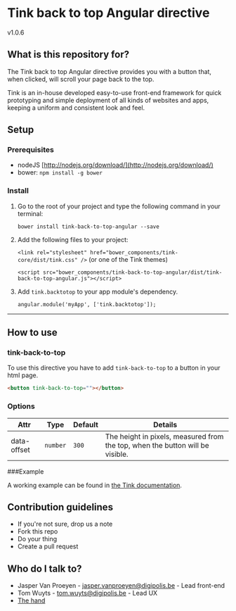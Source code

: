 # Tink back to top Angular directive

v1.0.6

## What is this repository for?

The Tink back to top Angular directive provides you with a button that, when clicked, will scroll your page back to the top.

Tink is an in-house developed easy-to-use front-end framework for quick prototyping and simple deployment of all kinds of websites and apps, keeping a uniform and consistent look and feel.

## Setup

### Prerequisites

* nodeJS [http://nodejs.org/download/](http://nodejs.org/download/)
* bower: `npm install -g bower`

### Install

1. Go to the root of your project and type the following command in your terminal:

   `bower install tink-back-to-top-angular --save`

2. Add the following files to your project:

   `<link rel="stylesheet" href="bower_components/tink-core/dist/tink.css" />` (or one of the Tink themes)

   `<script src="bower_components/tink-back-to-top-angular/dist/tink-back-to-top-angular.js"></script>`

3. Add `tink.backtotop` to your app module's dependency.

   `angular.module('myApp', ['tink.backtotop']);`



----------



## How to use

### tink-back-to-top

To use this directive you have to add `tink-back-to-top` to a button in your html page.

```html
<button tink-back-to-top=""></button>
```

### Options

Attr | Type | Default | Details
--- | --- | --- | ---
data-offset | `number` | `300` | The height in pixels, measured from the top, when the button will be visible.

###Example

A working example can be found in [the Tink documentation](http://tink.digipolis.be/#/docs/directives/back-to-top#example).

## Contribution guidelines

* If you're not sure, drop us a note
* Fork this repo
* Do your thing
* Create a pull request

## Who do I talk to?

* Jasper Van Proeyen - jasper.vanproeyen@digipolis.be - Lead front-end
* Tom Wuyts - tom.wuyts@digipolis.be - Lead UX
* [The hand](https://www.youtube.com/watch?v=_O-QqC9yM28)
